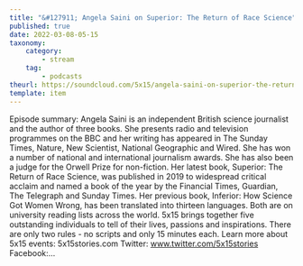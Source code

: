 ```yaml
---
title: "&#127911; Angela Saini on Superior: The Return of Race Science"
published: true
date: 2022-03-08-05-15
taxonomy:
    category:
        - stream
    tag:
        - podcasts
theurl: https://soundcloud.com/5x15/angela-saini-on-superior-the-return-of-race-science
template: item
---
```


Episode summary: Angela Saini is an independent British science journalist and the author of three books. She presents radio and television programmes on the BBC and her writing has appeared in The Sunday Times, Nature, New Scientist, National Geographic and Wired. She has won a number of national and international journalism awards. She has also been a judge for the Orwell Prize for non-fiction. Her latest book, Superior: The Return of Race Science, was published in 2019 to widespread critical acclaim and named a book of the year by the Financial Times, Guardian, The Telegraph and Sunday Times. Her previous book, Inferior: How Science Got Women Wrong, has been translated into thirteen languages. Both are on university reading lists across the world. 5x15 brings together five outstanding individuals to tell of their lives, passions and inspirations. There are only two rules - no scripts and only 15 minutes each. Learn more about 5x15 events: 5x15stories.com Twitter: www.twitter.com/5x15stories Facebook:&hellip;
